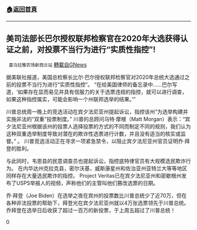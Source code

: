 ###  [:house:返回首頁](https://github.com/ourhimalayas/txt)
---

## 美司法部长巴尔授权联邦检察官在2020年大选获得认证之前，对投票不当行为进行“实质性指控”!
` 喜马拉雅农场新西兰站` [轉載自GNews](https://gnews.org/zh-hans/542275/)

据美联社报道，美国总检察长比尔·巴尔授权联邦检察官对2020年总统大选通过之前的投票不当行为进行“实质性指控”。
“在给美国律师的备忘录中……巴尔写道，‘如果存在显而易见并具有信服力的关于选票违规的指控，就可以进行调查，如果这种指控属实，可能会影响一个州联邦选举的结果。’”

川普总统周一晚上的竞选活动在宾夕法尼亚州提起诉讼，指控该州“为选举构建并实施非法的“双重”投票制度。”
川普的总顾问马特·摩根（Matt Morgan）表示：“宾夕法尼亚州根据该州的投票人选择投票的方式的不同而制定不同的规则，我们认为这种双重选举制度导致对潜在的欺诈性选票进行计数，并且没有适当的核实或监督。” 。
川普竞选活动正在寻求一项紧急禁令，以阻止宾夕法尼亚州官员证明乔·拜登的胜利。

与此同时，韦恩县的民意调查员也提起诉讼，指控底特律官员有大规模选民欺诈行为。
在内华达州克拉克县，密尔沃基，威斯康星州和佐治亚州亚特兰大等等地区同样存在大量选民欺诈的指控。
Project Veritas已在宾夕法尼亚州和密歇根州发布了USPS举报人的视频，声称他们的主管叫他们篡改选票的日期。

乔·拜登（Joe Biden）在选举之夜在宾州的投票数比川普总统少了近70万，但在各种非法投票的帮助下，拜登光在宾夕法尼亚州就以4万张选票领先于川普总统。乔拜登在选举日后收获了超过一百万的新投票，于上周五超过了川普总统！

0
